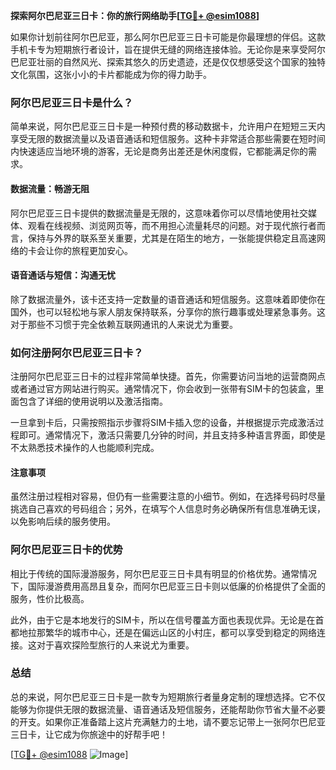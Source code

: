 **探索阿尔巴尼亚三日卡：你的旅行网络助手[[TG💪+ @esim1088](https://t.me/s/esim1088)]**

如果你计划前往阿尔巴尼亚，那么阿尔巴尼亚三日卡可能是你最理想的伴侣。这款手机卡专为短期旅行者设计，旨在提供无缝的网络连接体验。无论你是来享受阿尔巴尼亚壮丽的自然风光、探索其悠久的历史遗迹，还是仅仅想感受这个国家的独特文化氛围，这张小小的卡片都能成为你的得力助手。

### 阿尔巴尼亚三日卡是什么？

简单来说，阿尔巴尼亚三日卡是一种预付费的移动数据卡，允许用户在短短三天内享受无限的数据流量以及语音通话和短信服务。这种卡非常适合那些需要在短时间内快速适应当地环境的游客，无论是商务出差还是休闲度假，它都能满足你的需求。

#### 数据流量：畅游无阻

阿尔巴尼亚三日卡提供的数据流量是无限的，这意味着你可以尽情地使用社交媒体、观看在线视频、浏览网页等，而不用担心流量耗尽的问题。对于现代旅行者而言，保持与外界的联系至关重要，尤其是在陌生的地方，一张能提供稳定且高速网络的卡会让你的旅程更加安心。

#### 语音通话与短信：沟通无忧

除了数据流量外，该卡还支持一定数量的语音通话和短信服务。这意味着即使你在国外，也可以轻松地与家人朋友保持联系，分享你的旅行趣事或处理紧急事务。这对于那些不习惯于完全依赖互联网通讯的人来说尤为重要。

### 如何注册阿尔巴尼亚三日卡？

注册阿尔巴尼亚三日卡的过程非常简单快捷。首先，你需要访问当地的运营商网点或者通过官方网站进行购买。通常情况下，你会收到一张带有SIM卡的包装盒，里面包含了详细的使用说明以及激活指南。

一旦拿到卡后，只需按照指示步骤将SIM卡插入您的设备，并根据提示完成激活过程即可。通常情况下，激活只需要几分钟的时间，并且支持多种语言界面，即使是不太熟悉技术操作的人也能顺利完成。

#### 注意事项

虽然注册过程相对容易，但仍有一些需要注意的小细节。例如，在选择号码时尽量挑选自己喜欢的号码组合；另外，在填写个人信息时务必确保所有信息准确无误，以免影响后续的服务使用。

### 阿尔巴尼亚三日卡的优势

相比于传统的国际漫游服务，阿尔巴尼亚三日卡具有明显的价格优势。通常情况下，国际漫游费用高昂且复杂，而阿尔巴尼亚三日卡则以低廉的价格提供了全面的服务，性价比极高。

此外，由于它是本地发行的SIM卡，所以在信号覆盖方面也表现优异。无论是在首都地拉那繁华的城市中心，还是在偏远山区的小村庄，都可以享受到稳定的网络连接。这对于喜欢探险型旅行的人来说尤为重要。

### 总结

总的来说，阿尔巴尼亚三日卡是一款专为短期旅行者量身定制的理想选择。它不仅能够为你提供无限的数据流量、语音通话及短信服务，还能帮助你节省大量不必要的开支。如果你正准备踏上这片充满魅力的土地，请不要忘记带上一张阿尔巴尼亚三日卡，让它成为你旅途中的好帮手吧！

[[TG💪+ @esim1088](https://t.me/s/esim1088) ![Image](https://i.postimg.cc/4NQfJmqS/Snipaste-2025-05-13-00-14-12.png)]